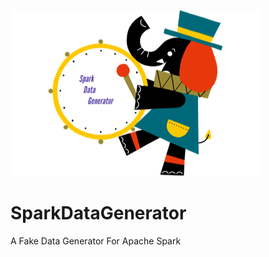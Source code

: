 ![image](https://github.com/josep2/SparkDataGenerator/blob/master/data_generator_logo_small.png?raw=true)
# SparkDataGenerator
A Fake Data Generator For Apache Spark
